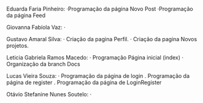 Eduarda Faria Pinheiro:
·Programação da página Novo Post
·Programação da página Feed

Giovanna Fabíola Vaz: 
· 

Gustavo Amaral Silva:
· Criação da pagina Perfil.
· Criação da pagina Novos projetos.

Leticia Gabriela Ramos Macedo:
· Programação Página inicial (index)
· Organização da branch Docs

Lucas Vieira Souza:
· Programação da página de login
. Programação da página de register
. Programação da página de LoginRegister

Otávio Stefanine Nunes Soutelo:
· 
